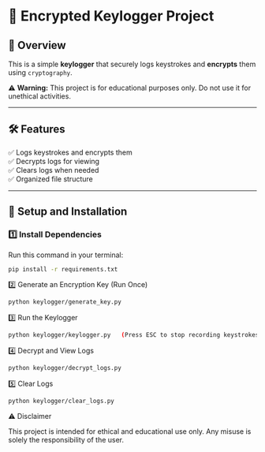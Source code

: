 # 🔐 Encrypted Keylogger Project

## 📌 Overview
This is a simple **keylogger** that securely logs keystrokes and **encrypts** them using `cryptography`.

⚠️ **Warning:** This project is for educational purposes only. Do not use it for unethical activities.

---

## 🛠 Features
✅ Logs keystrokes and encrypts them  
✅ Decrypts logs for viewing  
✅ Clears logs when needed  
✅ Organized file structure  

---

## 🚀 Setup and Installation

### **1️⃣ Install Dependencies**
Run this command in your terminal:
```sh
pip install -r requirements.txt
```
2️⃣ Generate an Encryption Key (Run Once)
```sh
python keylogger/generate_key.py
```

3️⃣ Run the Keylogger
```sh
python keylogger/keylogger.py   (Press ESC to stop recording keystrokes.)
```

4️⃣ Decrypt and View Logs
```sh
python keylogger/decrypt_logs.py
```

5️⃣ Clear Logs
```sh
python keylogger/clear_logs.py
```



⚠️ Disclaimer

This project is intended for ethical and educational use only.
Any misuse is solely the responsibility of the user.

